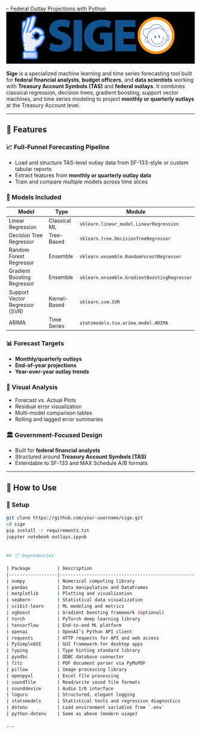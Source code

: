 – Federal Outlay Projections with Python
![](https://github.com/is-leeroy-jenkins/Sige/blob/master/resources/assets/img/git/SigeProject.png)


**Sige** is a specialized machine learning and time series forecasting tool built for **federal financial analysts**, **budget officers**, and **data scientists** working with **Treasury Account Symbols (TAS)** and **federal outlays**. It combines classical regression, decision trees, gradient boosting, support vector machines, and time series modeling to project **monthly or quarterly outlays** at the Treasury Account level.


---




## 🚀 Features

### 📈 Full-Funnel Forecasting Pipeline
- Load and structure TAS-level outlay data from SF-133-style or custom tabular reports
- Extract features from **monthly or quarterly outlay data**
- Train and compare multiple models across time slices

### 🔢 Models Included

| Model                     | Type         | Module                              |
|--------------------------|--------------|-------------------------------------|
| Linear Regression         | Classical ML | `sklearn.linear_model.LinearRegression` |
| Decision Tree Regressor  | Tree-Based   | `sklearn.tree.DecisionTreeRegressor` |
| Random Forest Regressor  | Ensemble     | `sklearn.ensemble.RandomForestRegressor` |
| Gradient Boosting Regressor | Ensemble | `sklearn.ensemble.GradientBoostingRegressor` |
| Support Vector Regressor (SVR) | Kernel-Based | `sklearn.svm.SVR`                |
| ARIMA                    | Time Series  | `statsmodels.tsa.arima.model.ARIMA` |

### 📊 Forecast Targets
- **Monthly/quarterly outlays**
- **End-of-year projections**
- **Year-over-year outlay trends**

### 🧮 Visual Analysis
- Forecast vs. Actual Plots
- Residual error visualization
- Multi-model comparison tables
- Rolling and lagged error summaries

### 🏛️ Government-Focused Design
- Built for **federal financial analysts**
- Structured around **Treasury Account Symbols (TAS)**
- Extendable to SF-133 and MAX Schedule A/B formats

---

## 📁 How to Use

### 🔧 Setup

```bash
git clone https://github.com/your-username/sige.git
cd sige
pip install -r requirements.txt
jupyter notebook outlays.ipynb


## 📦 Dependencies

| Package          | Description                                                      | Link                                                  |
|------------------|------------------------------------------------------------------|-------------------------------------------------------|
| numpy            | Numerical computing library                                      | [numpy.org](https://numpy.org/)                      |
| pandas           | Data manipulation and DataFrames                                 | [pandas.pydata.org](https://pandas.pydata.org/)      |
| matplotlib       | Plotting and visualization                                       | [matplotlib.org](https://matplotlib.org/)            |
| seaborn          | Statistical data visualization                                   | [seaborn.pydata.org](https://seaborn.pydata.org/)    |
| scikit-learn     | ML modeling and metrics                                          | [scikit-learn.org](https://scikit-learn.org/stable/) |
| xgboost          | Gradient boosting framework (optional)                          | [xgboost.readthedocs.io](https://xgboost.readthedocs.io/) |
| torch            | PyTorch deep learning library                                    | [pytorch.org](https://pytorch.org/)                  |
| tensorflow       | End-to-end ML platform                                           | [tensorflow.org](https://www.tensorflow.org/)        |
| openai           | OpenAI’s Python API client                                       | [openai-python](https://github.com/openai/openai-python) |
| requests         | HTTP requests for API and web access                             | [requests.readthedocs.io](https://requests.readthedocs.io/) |
| PySimpleGUI      | GUI framework for desktop apps                                   | [pysimplegui.readthedocs.io](https://pysimplegui.readthedocs.io/) |
| typing           | Type hinting standard library                                    | [typing Docs](https://docs.python.org/3/library/typing.html) |
| pyodbc           | ODBC database connector                                          | [pyodbc GitHub](https://github.com/mkleehammer/pyodbc) |
| fitz             | PDF document parser via PyMuPDF                                  | [pymupdf](https://pymupdf.readthedocs.io/)           |
| pillow           | Image processing library                                         | [python-pillow.org](https://python-pillow.org/)       |
| openpyxl         | Excel file processing                                            | [openpyxl Docs](https://openpyxl.readthedocs.io/)     |
| soundfile        | Read/write sound file formats                                    | [pysoundfile](https://pysoundfile.readthedocs.io/)    |
| sounddevice      | Audio I/O interface                                              | [sounddevice Docs](https://python-sounddevice.readthedocs.io/) |
| loguru           | Structured, elegant logging                                      | [loguru GitHub](https://github.com/Delgan/loguru)     |
| statsmodels      | Statistical tests and regression diagnostics                     | [statsmodels.org](https://www.statsmodels.org/)       |
| dotenv           | Load environment variables from `.env`                          | [python-dotenv GitHub](https://github.com/theskumar/python-dotenv) |
| python-dotenv    | Same as above (modern usage)                                     | [python-dotenv](https://saurabh-kumar.com/python-dotenv/) |

---
